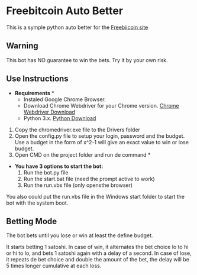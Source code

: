 # Freebitcoin Auto Better

  This is a symple python auto better for the [Freebiicoin site](https://freebitco.in/?r=8521028)

## Warning 
  This bot has NO guarantee to win the bets. Try it by your own risk.

## Use Instructions

  * **Requirements** *
    - Instaled Google Chrome Browser.
    - Download Chrome Webdriver for your Chrome version. [Chrome Webdriver Download](https://chromedriver.chromium.org/downloads)
    - Python 3.x. [Python Download](https://www.python.org/downloads/)
  
  1. Copy the chromedriver.exe file to the Drivers folder
  2. Open the config.py file to setup your login, password and the budget. Use a budget in the form of x^2-1 will give an exact value to win or lose budget.
  3. Open CMD on the project folder and run de command *  

  * **You have 3 options to start the bot:**
    1. Run the bot.py file
    2. Run the start.bat file (need the prompt active to work)
    3. Run the run.vbs file (only opensthe browser)
  
  You also could put the run.vbs file in the Windows start folder to start the bot with the system boot.
  
## Betting Mode

  The bot bets until you lose or win at least the define budget.

  It starts betting 1 satoshi.
  In case of win, it alternates the bet choice lo to hi or hi to lo, and bets 1 satoshi again with a delay of a second.
  In case of lose, it repeats de bet choice and double the amount of the bet, the delay will be 5 times longer cumulative at each loss.
